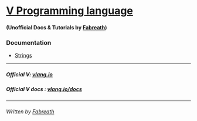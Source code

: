 # [V Programming language](https://vlang.io/docs)
#### (Unofficial Docs & Tutorials by [Fabreath](https://gitlab.com/fabreath))

### Documentation
* [Strings](./doc/strings.md)
 

---
##### Official V: [vlang.io](https://vlang.io)
##### Official V docs : [vlang.io/docs](https://vlang.io/docs)
---

###### Written by [Fabreath](https://gitlab.com/fabreath)
